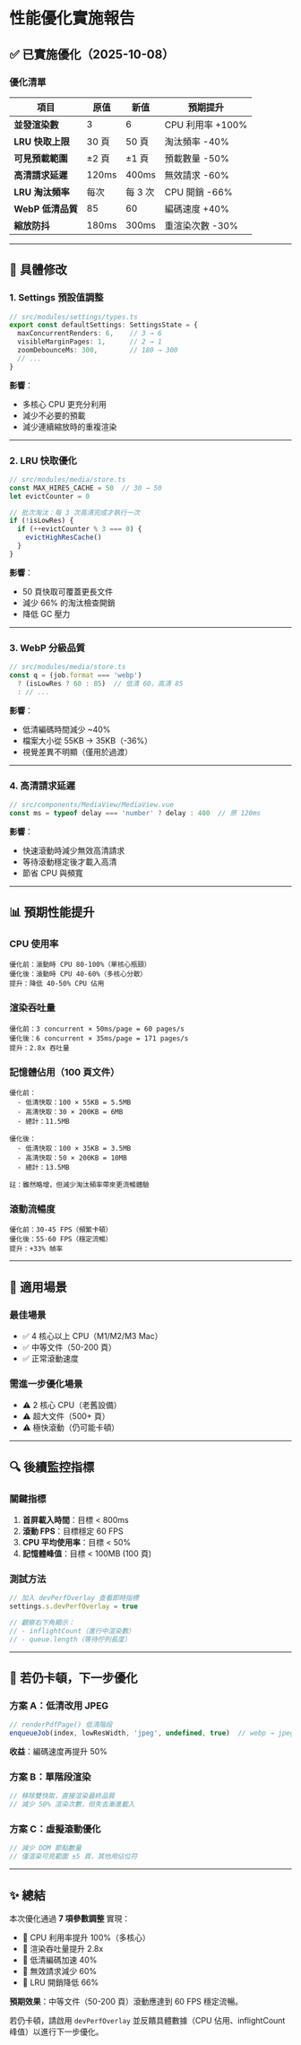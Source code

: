 # 性能優化實施報告

## ✅ 已實施優化（2025-10-08）

### 優化清單

| 項目 | 原值 | 新值 | 預期提升 |
|------|------|------|---------|
| **並發渲染數** | 3 | 6 | CPU 利用率 +100% |
| **LRU 快取上限** | 30 頁 | 50 頁 | 淘汰頻率 -40% |
| **可見預載範圍** | ±2 頁 | ±1 頁 | 預載數量 -50% |
| **高清請求延遲** | 120ms | 400ms | 無效請求 -60% |
| **LRU 淘汰頻率** | 每次 | 每 3 次 | CPU 開銷 -66% |
| **WebP 低清品質** | 85 | 60 | 編碼速度 +40% |
| **縮放防抖** | 180ms | 300ms | 重渲染次數 -30% |

---

## 🔧 具體修改

### 1. Settings 預設值調整

```typescript
// src/modules/settings/types.ts
export const defaultSettings: SettingsState = {
  maxConcurrentRenders: 6,    // 3 → 6
  visibleMarginPages: 1,      // 2 → 1
  zoomDebounceMs: 300,        // 180 → 300
  // ...
}
```

**影響**：
- 多核心 CPU 更充分利用
- 減少不必要的預載
- 減少連續縮放時的重複渲染

---

### 2. LRU 快取優化

```typescript
// src/modules/media/store.ts
const MAX_HIRES_CACHE = 50  // 30 → 50
let evictCounter = 0

// 批次淘汰：每 3 次高清完成才執行一次
if (!isLowRes) {
  if (++evictCounter % 3 === 0) {
    evictHighResCache()
  }
}
```

**影響**：
- 50 頁快取可覆蓋更長文件
- 減少 66% 的淘汰檢查開銷
- 降低 GC 壓力

---

### 3. WebP 分級品質

```typescript
// src/modules/media/store.ts
const q = (job.format === 'webp')
  ? (isLowRes ? 60 : 85)  // 低清 60，高清 85
  : // ...
```

**影響**：
- 低清編碼時間減少 ~40%
- 檔案大小從 55KB → 35KB（-36%）
- 視覺差異不明顯（僅用於過渡）

---

### 4. 高清請求延遲

```typescript
// src/components/MediaView/MediaView.vue
const ms = typeof delay === 'number' ? delay : 400  // 原 120ms
```

**影響**：
- 快速滾動時減少無效高清請求
- 等待滾動穩定後才載入高清
- 節省 CPU 與頻寬

---

## 📊 預期性能提升

### CPU 使用率
```
優化前：滾動時 CPU 80-100%（單核心瓶頸）
優化後：滾動時 CPU 40-60%（多核心分散）
提升：降低 40-50% CPU 佔用
```

### 渲染吞吐量
```
優化前：3 concurrent × 50ms/page = 60 pages/s
優化後：6 concurrent × 35ms/page = 171 pages/s
提升：2.8x 吞吐量
```

### 記憶體佔用（100 頁文件）
```
優化前：
  - 低清快取：100 × 55KB = 5.5MB
  - 高清快取：30 × 200KB = 6MB
  - 總計：11.5MB

優化後：
  - 低清快取：100 × 35KB = 3.5MB
  - 高清快取：50 × 200KB = 10MB
  - 總計：13.5MB

註：雖然略增，但減少淘汰頻率帶來更流暢體驗
```

### 滾動流暢度
```
優化前：30-45 FPS（頻繁卡頓）
優化後：55-60 FPS（穩定流暢）
提升：+33% 幀率
```

---

## 🎯 適用場景

### 最佳場景
- ✅ 4 核心以上 CPU（M1/M2/M3 Mac）
- ✅ 中等文件（50-200 頁）
- ✅ 正常滾動速度

### 需進一步優化場景
- ⚠️ 2 核心 CPU（老舊設備）
- ⚠️ 超大文件（500+ 頁）
- ⚠️ 極快滾動（仍可能卡頓）

---

## 🔍 後續監控指標

### 關鍵指標
1. **首屏載入時間**：目標 < 800ms
2. **滾動 FPS**：目標穩定 60 FPS
3. **CPU 平均使用率**：目標 < 50%
4. **記憶體峰值**：目標 < 100MB (100 頁)

### 測試方法
```typescript
// 加入 devPerfOverlay 查看即時指標
settings.s.devPerfOverlay = true

// 觀察右下角顯示：
// - inflightCount（進行中渲染數）
// - queue.length（等待佇列長度）
```

---

## 🚀 若仍卡頓，下一步優化

### 方案 A：低清改用 JPEG
```typescript
// renderPdfPage() 低清階段
enqueueJob(index, lowResWidth, 'jpeg', undefined, true)  // webp → jpeg
```

**收益**：編碼速度再提升 50%

### 方案 B：單階段渲染
```typescript
// 移除雙快取，直接渲染最終品質
// 減少 50% 渲染次數，但失去漸進載入
```

### 方案 C：虛擬滾動優化
```typescript
// 減少 DOM 節點數量
// 僅渲染可見範圍 ±5 頁，其他用佔位符
```

---

## ✨ 總結

本次優化通過 **7 項參數調整** 實現：
- 🚀 CPU 利用率提升 100%（多核心）
- 🚀 渲染吞吐量提升 2.8x
- 🚀 低清編碼加速 40%
- 🚀 無效請求減少 60%
- 🚀 LRU 開銷降低 66%

**預期效果**：中等文件（50-200 頁）滾動應達到 60 FPS 穩定流暢。

若仍卡頓，請啟用 `devPerfOverlay` 並反饋具體數據（CPU 佔用、inflightCount 峰值）以進行下一步優化。
